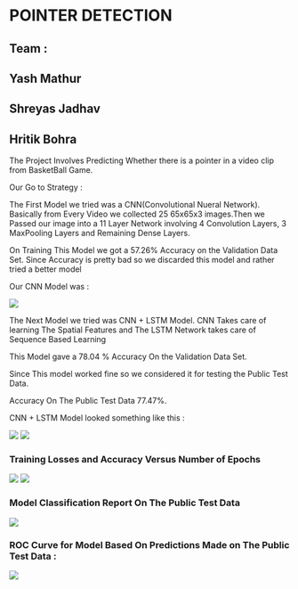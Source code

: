 <h1> POINTER DETECTION

<h2> Team : </h2>
<h2> Yash Mathur </h2>
<h2> Shreyas Jadhav </h2>
<h2> Hritik Bohra </h2>

<p> The Project Involves Predicting Whether there is a pointer in a video clip from BasketBall Game. </p>

<p> Our Go to Strategy : </p>

<p> The First Model we tried was a CNN(Convolutional Nueral Network). Basically from Every Video we collected 25 65x65x3 images.Then we Passed our image into a
11 Layer Network involving 4 Convolution Layers, 3 MaxPooling Layers and Remaining Dense Layers. </p>

<p> On Training This Model we got a 57.26% Accuracy on the Validation Data Set. Since Accuracy is pretty bad so we discarded this model and rather tried a better model
</p>

  <p> Our CNN Model was : </p>
<img src="https://user-images.githubusercontent.com/67051799/148288341-df54ac1d-bf22-49a8-8d1c-3b70051f050c.png" />
  
<p> The Next Model we tried was CNN + LSTM Model. CNN Takes care of learning The Spatial Features and The LSTM Network takes care of Sequence Based Learning </p>

  <p> This Model gave a 78.04 % Accuracy On the Validation Data Set. </p>
 
  <p> Since This model worked fine so we considered it for testing the Public Test Data. </p>

  <p> Accuracy On The Public Test Data 77.47%. </p>
 
  <p> CNN + LSTM Model looked something like this : </p>
    
  <img src = "https://user-images.githubusercontent.com/67051799/148290038-8d33c95b-44a5-4bd5-8362-b6ea582b1970.png" />
  <img src = "https://user-images.githubusercontent.com/67051799/148290102-a08a89c0-00f2-407c-81b0-4911e80241a7.png" />
  
  <h3> Training Losses and Accuracy Versus Number of Epochs </h3>
  
  <img src = "https://user-images.githubusercontent.com/67051799/148290468-9a155854-c385-4d00-8a62-eb5556f71432.jpg" />
  <img src = "https://user-images.githubusercontent.com/67051799/148290597-e9b0b780-4e67-4de6-94fc-58bffaa7aa03.jpg" />
  
  <h3> Model Classification Report On The Public Test Data </h3>
  
  <img src = "https://user-images.githubusercontent.com/67051799/148290788-ddae7eac-b6cc-4209-8ea5-faac53479e73.png" />
  
  <h3> ROC Curve for Model Based On Predictions Made on The Public Test Data : </h3>
  <img src = "https://user-images.githubusercontent.com/67051799/148291065-5da6da68-f016-4c93-b397-42b51c1a42c6.png" />
